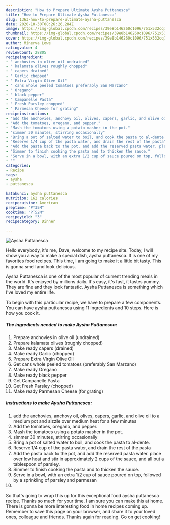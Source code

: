 ```yaml
---
description: "How to Prepare Ultimate Aysha Puttanesca"
title: "How to Prepare Ultimate Aysha Puttanesca"
slug: 1363-how-to-prepare-ultimate-aysha-puttanesca
date: 2020-10-30T08:26:26.284Z
image: https://img-global.cpcdn.com/recipes/39e8b146260c1096/751x532cq70/aysha-puttanesca-recipe-main-photo.jpg
thumbnail: https://img-global.cpcdn.com/recipes/39e8b146260c1096/751x532cq70/aysha-puttanesca-recipe-main-photo.jpg
cover: https://img-global.cpcdn.com/recipes/39e8b146260c1096/751x532cq70/aysha-puttanesca-recipe-main-photo.jpg
author: Minerva Lowe
ratingvalue: 4
reviewcount: 28805
recipeingredient:
- " anchovies in olive oil undrained"
- " kalamata olives roughly chopped"
- " capers drained"
- " Garlic chopped"
- " Extra Virgin Olive Oil"
- " cans whole peeled tomatoes preferably San Marzano"
- " Oregano"
- " black pepper"
- " Campanelle Pasta"
- " Fresh Parsley chopped"
- " Parmesan Cheese for grating"
recipeinstructions:
- "add the anchovies, anchovy oil, olives, capers, garlic, and olive oil to a medium pot and sizzle over medium heat for a few minutes"
- "Add the tomatoes, oregano, and pepper."
- "Mash the tomatoes using a potato masher in the pot."
- "simmer 30 minutes, stirring occasionally"
- "Bring a pot of salted water to boil, and cook the pasta to al-dente."
- "Reserve 1/4 cup of the pasta water, and drain the rest of the pasta"
- "Add the pasta back to the pot, and add the reserved pasta water. place over low heat and stir in approximately 2 cups of the sauce, and all but a tablespoon of parsley."
- "Simmer to finish cooking the pasta and to thicken the sauce."
- "Serve in a bowl, with an extra 1/2 cup of sauce poured on top, followed by a sprinkling of parsley and parmesan"
- ""
categories:
- Recipe
tags:
- aysha
- puttanesca

katakunci: aysha puttanesca 
nutrition: 162 calories
recipecuisine: American
preptime: "PT35M"
cooktime: "PT52M"
recipeyield: "3"
recipecategory: Dinner

---
```



![Aysha Puttanesca](https://img-global.cpcdn.com/recipes/39e8b146260c1096/751x532cq70/aysha-puttanesca-recipe-main-photo.jpg)

Hello everybody, it's me, Dave, welcome to my recipe site. Today, I will show you a way to make a special dish, aysha puttanesca. It is one of my favorites food recipes. This time, I am going to make it a little bit tasty. This is gonna smell and look delicious.

Aysha Puttanesca is one of the most popular of current trending meals in the world. It's enjoyed by millions daily. It's easy, it's fast, it tastes yummy. They are fine and they look fantastic. Aysha Puttanesca is something which I've loved my entire life.




To begin with this particular recipe, we have to prepare a few components. You can have aysha puttanesca using 11 ingredients and 10 steps. Here is how you cook it.

<!--inarticleads1-->

##### The ingredients needed to make Aysha Puttanesca:

1. Prepare  anchovies in olive oil (undrained)
1. Prepare  kalamata olives (roughly chopped)
1. Make ready  capers (drained)
1. Make ready  Garlic (chopped)
1. Prepare  Extra Virgin Olive Oil
1. Get  cans whole peeled tomatoes (preferably San Marzano)
1. Make ready  Oregano
1. Make ready  black pepper
1. Get  Campanelle Pasta
1. Get  Fresh Parsley (chopped)
1. Make ready  Parmesan Cheese (for grating)




<!--inarticleads2-->

##### Instructions to make Aysha Puttanesca:

1. add the anchovies, anchovy oil, olives, capers, garlic, and olive oil to a medium pot and sizzle over medium heat for a few minutes
1. Add the tomatoes, oregano, and pepper.
1. Mash the tomatoes using a potato masher in the pot.
1. simmer 30 minutes, stirring occasionally
1. Bring a pot of salted water to boil, and cook the pasta to al-dente.
1. Reserve 1/4 cup of the pasta water, and drain the rest of the pasta
1. Add the pasta back to the pot, and add the reserved pasta water. place over low heat and stir in approximately 2 cups of the sauce, and all but a tablespoon of parsley.
1. Simmer to finish cooking the pasta and to thicken the sauce.
1. Serve in a bowl, with an extra 1/2 cup of sauce poured on top, followed by a sprinkling of parsley and parmesan
1. 




So that's going to wrap this up for this exceptional food aysha puttanesca recipe. Thanks so much for your time. I am sure you can make this at home. There is gonna be more interesting food in home recipes coming up. Remember to save this page on your browser, and share it to your loved ones, colleague and friends. Thanks again for reading. Go on get cooking!
